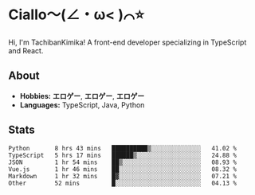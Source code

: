 # Ciallo～(∠・ω< )⌒⭐️

Hi, I'm TachibanKimika! A front-end developer specializing in TypeScript and React.

## About
- **Hobbies:** **エロゲー**, **エロゲー**, **エロゲー**
- **Languages:** TypeScript, Java, Python

## Stats
<!--START_SECTION:waka-->

```text
Python       8 hrs 43 mins   ██████████▒░░░░░░░░░░░░░░   41.02 %
TypeScript   5 hrs 17 mins   ██████▒░░░░░░░░░░░░░░░░░░   24.88 %
JSON         1 hr 54 mins    ██▒░░░░░░░░░░░░░░░░░░░░░░   08.93 %
Vue.js       1 hr 46 mins    ██░░░░░░░░░░░░░░░░░░░░░░░   08.32 %
Markdown     1 hr 32 mins    █▓░░░░░░░░░░░░░░░░░░░░░░░   07.21 %
Other        52 mins         █░░░░░░░░░░░░░░░░░░░░░░░░   04.13 %
```

<!--END_SECTION:waka-->

<!-- ![Metrics](https://metrics.lecoq.io/TachibanaKimika?template=classic&base.activity=0&base.community=0&base.repositories=0&languages=1&isocalendar=1&isocalendar.duration=half-year&languages.limit=8&languages.sections=most-used&languages.colors=github&languages.threshold=0%25&languages.indepth=false&languages.recent.load=300&languages.recent.days=14&config.timezone=Asia%2FShanghai)
 -->
